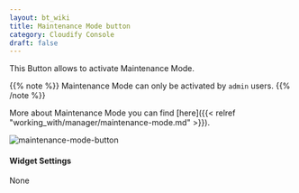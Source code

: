 ```yaml
---
layout: bt_wiki
title: Maintenance Mode button
category: Cloudify Console
draft: false
---
```

This Button allows to activate Maintenance Mode.

{{% note %}}
Maintenance Mode can only be activated by `admin` users.
{{% /note %}}

More about Maintenance Mode you can find [here]({{< relref "working_with/manager/maintenance-mode.md" >}}).

![maintenance-mode-button]( /images/ui/widgets/maintenance-mode-button.png )

#### Widget Settings
None
